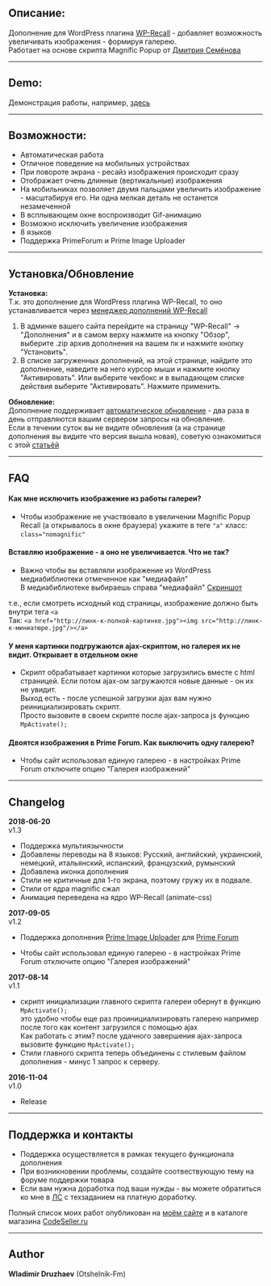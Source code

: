 ## Описание:  

Дополнение для WordPress плагина [WP-Recall](https://wordpress.org/plugins/wp-recall/) - добавляет возможность увеличивать изображения - формируя галерею.  
Работает на основе скрипта Magnific Popup от [Дмитрия Семёнова](http://dimsemenov.com/plugins/magnific-popup/)  

------------------------------

## Demo:

Демонстрация работы, например, [здесь](https://otshelnik-fm.ru/alternativa-wordpress-plaginu-theme-my-login/)  

------------------------------

## Возможности:  

- Автоматическая работа  
- Отличное поведение на мобильных устройствах  
- При повороте экрана - ресайз изображения происходит сразу  
- Отображает очень длинные (вертикальные) изображения  
- На мобильниках позволяет двумя пальцами увеличить изображение - масштабируя его. Ни одна мелкая деталь не останется незамеченной  
- В всплывающем окне воспроизводит Gif-анимацию  
- Возможно исключить увеличение изображения  
- 8 языков
- Поддержка PrimeForum и Prime Image Uploader

------------------------------

## Установка/Обновление  

**Установка:**  
Т.к. это дополнение для WordPress плагина WP-Recall, то оно устанавливается через [менеджер дополнений WP-Recall](https://codeseller.ru/obshhie-svedeniya-o-dopolneniyax-wp-recall/)  

1. В админке вашего сайта перейдите на страницу "WP-Recall" -> "Дополнения" и в самом верху нажмите на кнопку "Обзор", выберите .zip архив дополнения на вашем пк и нажмите кнопку "Установить".  
2. В списке загруженных дополнений, на этой странице, найдите это дополнение, наведите на него курсор мыши и нажмите кнопку "Активировать". Или выберите чекбокс и в выпадающем списке действия выберите "Активировать". Нажмите применить.  


**Обновление:**  
Дополнение поддерживает [автоматическое обновление](https://codeseller.ru/avtomaticheskie-obnovleniya-dopolnenij-plagina-wp-recall/) - два раза в день отправляются вашим сервером запросы на обновление.  
Если в течении суток вы не видите обновления (а на странице дополнения вы видите что версия вышла новая), советую ознакомиться с этой [статьёй](https://codeseller.ru/post-group/rabota-wordpress-krona-cron-prinuditelnoe-vypolnenie-kron-zadach-dlya-wp-recall/) 

------------------------------

## FAQ  

#### Как мне исключить изображение из работы галереи?  
- Чтобы изображение не участвовало в увеличении Magnific Popup Recall (а открывалось в окне браузера) укажите в теге `"a"` класс: `class="nomagnific"`  
  
  

#### Вставляю изображение - а оно не увеличивается. Что не так?  
- Важно чтобы вы вставляли изображение из WordPress медиабиблиотеки отмеченное как "медиафайл"  
В медиабиблиотеке выбираешь справа "медиафайл" [Скриншот](https://yadi.sk/i/ZrzNkrV-y75JV)  

т.е., если смотреть исходный код страницы, изображение должно быть внутри тега `<a`  
Так: `<a href="http://линк-к-полной-картинке.jpg"><img src="http://линк-к-миниатюре.jpg"/></a>`  
  
  

#### У меня картинки подгружаются ajax-скриптом, но галерея их не видит. Открывает в отдельном окне  
- Скрипт обрабатывает картинки которые загрузились вместе с html страницей. Если потом ajax-ом загружаются новые данные - он их не увидит.  
Выход есть - после успешной загрузки ajax вам нужно реинициализировать скрипт.  
Просто вызовите в своем скрипте после ajax-запроса js функцию `MpActivate();`  


#### Двоятся изображения в Prime Forum. Как выключить одну галерею?
- Чтобы сайт использовал единую галерею - в настройках Prime Forum отключите опцию "Галерея изображений"

------------------------------

## Changelog  
**2018-06-20**  
v1.3  
* Поддержка мультиязычности  
* Добавлены переводы на 8 языков: Русский, английский, украинский, немецкий, итальянский, испанский, французский, румынский  
* Добавлена иконка дополнения  
* Стили не критичные для 1-го экрана, поэтому гружу их в подвале.  
* Стили от ядра magnific сжал  
* Анимация переведена на ядро WP-Recall (animate-css)  


**2017-09-05**  
v1.2  
* Поддержка дополнения [Prime Image Uploader](https://codeseller.ru/products/prime-image-uploader/) для [Prime Forum](https://codeseller.ru/products/primeforum/)  
- Чтобы сайт использовал единую галерею - в настройках Prime Forum отключите опцию "Галерея изображений"  



**2017-08-14**  
v1.1  
- скрипт инициализации главного скрипта галереи обернут в функцию `MpActivate();`  
это удобно чтобы еще раз проинициализировать галерею например после того как контент загрузился с помощью ajax  
Как работать с этим? после удачного завершения ajax-запроса вызовите функцию `MpActivate();`  
- Стили главного скрипта теперь объединены с стилевым файлом дополнения - минус 1 запрос к серверу.  


**2016-11-04**  
v1.0  
- Release  

------------------------------

## Поддержка и контакты  

* Поддержка осуществляется в рамках текущего функционала дополнения  
* При возникновении проблемы, создайте соотвествующую тему на форуме поддержки товара  
* Если вам нужна доработка под ваши нужды - вы можете обратиться ко мне в [ЛС](https://codeseller.ru/author/otshelnik-fm/?tab=chat) с техзаданием на платную доработку.  

Полный список моих работ опубликован на [моём сайте](https://otshelnik-fm.ru/all-my-addons-for-wp-recall/) и в каталоге магазина [CodeSeller.ru](https://codeseller.ru/author/otshelnik-fm/?tab=publics&subtab=type-products)  

------------------------------

## Author  

**Wladimir Druzhaev** (Otshelnik-Fm)  
